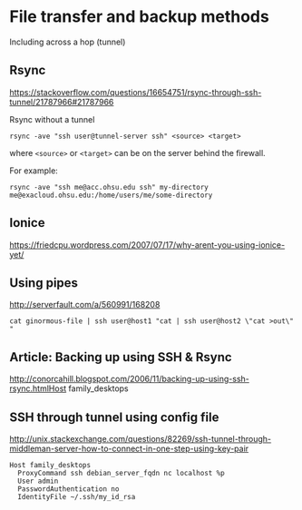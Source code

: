 # File transfer and backup methods
Including across a hop (tunnel)

## Rsync

https://stackoverflow.com/questions/16654751/rsync-through-ssh-tunnel/21787966#21787966

Rsync without a tunnel

    rsync -ave "ssh user@tunnel-server ssh" <source> <target>
    
where `<source>` or `<target>` can be on the server behind the firewall.

For example:

    rsync -ave "ssh me@acc.ohsu.edu ssh" my-directory me@exacloud.ohsu.edu:/home/users/me/some-directory
    
## Ionice

https://friedcpu.wordpress.com/2007/07/17/why-arent-you-using-ionice-yet/


## Using pipes
http://serverfault.com/a/560991/168208

    cat ginormous-file | ssh user@host1 "cat | ssh user@host2 \"cat >out\" "
    
## Article: Backing up using SSH & Rsync
http://conorcahill.blogspot.com/2006/11/backing-up-using-ssh-rsync.htmlHost family_desktops

## SSH through tunnel using config file
http://unix.stackexchange.com/questions/82269/ssh-tunnel-through-middleman-server-how-to-connect-in-one-step-using-key-pair
```
Host family_desktops
  ProxyCommand ssh debian_server_fqdn nc localhost %p
  User admin
  PasswordAuthentication no
  IdentityFile ~/.ssh/my_id_rsa
 ```
